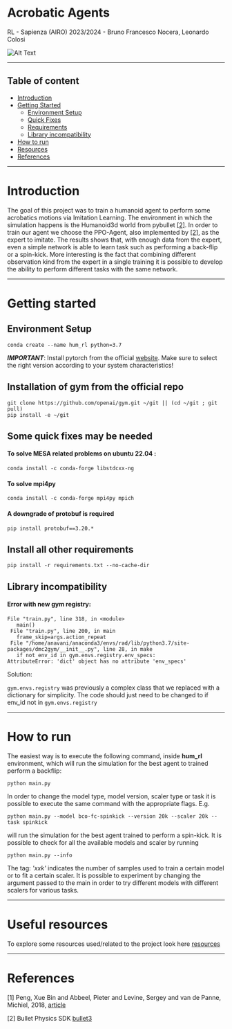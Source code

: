# Acrobatic Agents
RL - Sapienza (AIRO) 2023/2024 -  Bruno Francesco Nocera, Leonardo Colosi

![Alt Text](docs/perfection.gif)

---
## Table of content
- [Introduction](#introduction)
- [Getting Started](#getting-started)
  - [Environment Setup](#environment-setup)
  - [Quick Fixes](#some-quick-fixes-may-be-needed)
  - [Requirements](#install-all-other-requirements)
  - [Library incompatibility](#library-incompatibility)
- [How to run](#how-to-run)
- [Resources](#useful-resources)
- [References](#references)
---

# Introduction
The goal of this project was to train a humanoid agent to perform some acrobatics motions via Imitation Learning. The environment in which the simulation happens is the Humanoid3d world from pybullet [[2]](#references). In order to train our agent we choose the PPO-Agent, also implemented by [[2]](#references), as the expert to imitate. The results shows that, with enough data from the expert, even a simple network is able to learn task such as performing a back-flip or a spin-kick. More interesting is the fact that combining different observation kind from the expert in a single training it is possible to develop the ability to perform different tasks with the same network.

---
# Getting started

## Environment Setup 
```code
conda create --name hum_rl python=3.7
```

***IMPORTANT***: Install pytorch from the official [website](https://pytorch.org/get-started/locally/). Make sure to select the right version according to your system characteristics!

## Installation of gym from the official repo
```code
git clone https://github.com/openai/gym.git ~/git || (cd ~/git ; git pull)
pip install -e ~/git
```

## Some quick fixes may be needed

#### To solve MESA related problems on ubuntu 22.04 : 
```code
conda install -c conda-forge libstdcxx-ng
```

#### To solve mpi4py
```code
conda install -c conda-forge mpi4py mpich
```

#### A downgrade of protobuf is required 
```code
pip install protobuf==3.20.*
```

## Install all other requirements

``` code
pip install -r requirements.txt --no-cache-dir
``` 

## Library incompatibility

#### Error with new gym registry:
```code 
File "train.py", line 318, in <module>
   main()
 File "train.py", line 200, in main
   frame_skip=args.action_repeat
 File "/home/anavani/anaconda3/envs/rad/lib/python3.7/site-packages/dmc2gym/__init__.py", line 28, in make
   if not env_id in gym.envs.registry.env_specs:
AttributeError: 'dict' object has no attribute 'env_specs'
```
Solution:

`gym.envs.registry` was previously a complex class that we replaced with a dictionary for simplicity.
The code should just need to be changed to if env_id not in `gym.envs.registry`

---
# How to run
The easiest way is to execute the following command, inside **hum_rl** environment, which will run the simulation for the best agent to trained perform a backflip:
```code
python main.py
```
In order to change the model type, model version, scaler type or task it is possible to execute the same command with the appropriate flags. E.g.
```code
python main.py --model bco-fc-spinkick --version 20k --scaler 20k --task spinkick
```
will run the simulation for the best agent trained to perform a spin-kick. It is possible to check for all the available models and scaler by running
```code
python main.py --info
```
The tag: *'xxk'* indicates the number of samples used to train a certain model or to fit a certain scaler. It is possible to experiment by changing the argument passed to the main in order to try different models with different scalers for various tasks.

---
# Useful resources
To explore some resources used/related to the project look here [resources](resources)

---
# References
[1] Peng, Xue Bin and Abbeel, Pieter and Levine, Sergey and van de Panne, Michiel, 2018, [article](https://arxiv.org/pdf/1804.02717.pdf)

[2] Bullet Physics SDK  [bullet3](https://github.com/bulletphysics/bullet3.git)


